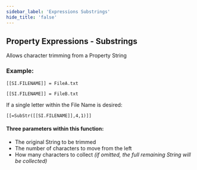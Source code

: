 ```yaml
---
sidebar_label: 'Expressions Substrings'
hide_title: 'false'
---
```


## Property Expressions - Substrings

Allows character trimming from a Property String

### Example:

```[[SI.FILENAME]] = FileA.txt```

```[[SI.FILENAME]] = FileB.txt```

If a single letter within the File Name is desired:

```[[=SubStr([[SI.FILENAME]],4,1)]]```

#### Three parameters within this function:

* The original String to be trimmed 
* The number of characters to move from the left
* How many characters to collect *(if omitted, the full remaining String will be collected)*